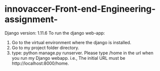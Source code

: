 # innovaccer-Front-end-Engineering-assignment-

Django version: 1.11.6
To run the django web-app:
  1. Go to the virtual environment where the django is installed.
  2. Go to my project folder directory.
  3. type: python manage.py runserver.
Please type /home in the url when you run my Django webapp. i.e., The initial URL must be http://localhost:8000/home.
